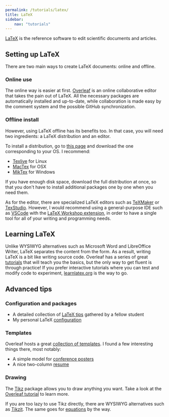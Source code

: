 ```yaml
---
permalink: /tutorials/latex/
title: LaTeX
sidebar:
    nav: "tutorials"
---
```


[LaTeX](https://www.latex-project.org/) is the reference software to edit scientific documents and articles.

## Setting up LaTeX

There are two main ways to create LaTeX documents: online and offline.

### Online use

The online way is easier at first. [Overleaf](https://www.overleaf.com/) is an online collaborative editor that takes the pain out of LaTeX. All the necessary packages are automatically installed and up-to-date, while collaboration is made easy by the comment system and the possible GitHub synchronization.

### Offline install

However, using LaTeX offline has its benefits too. In that case, you will need two ingredients: a LaTeX distribution and an editor.

To install a distribution, go to [this page](https://www.latex-project.org/get/) and download the one corresponding to your OS. I recommend:

- [Texlive](https://www.tug.org/texlive/quickinstall.html) for Linux
- [MacTex](https://www.tug.org/mactex/mactex-download.html) for OSX
- [MikTex](https://miktex.org/download) for Windows
  
If you have enough disk space, download the full distribution at once, so that you don't have to install additional packages one by one when you need them.

As for the editor, there are specialized LaTeX editors such as [TeXMaker](https://www.xm1math.net/texmaker/) or [TexStudio](https://www.texstudio.org/). However, I would recommend using a general-purpose IDE such as [VSCode](../tutorials/vscode.md) with the [LaTeX Workshop extension](https://marketplace.visualstudio.com/items?itemName=James-Yu.latex-workshop), in order to have a single tool for all of your writing and programming needs.

## Learning LaTeX

Unlike WYSIWYG alternatives such as Microsoft Word and LibreOffice Writer, LaTeX separates the content from the form. As a result, writing LaTeX is a bit like writing source code. Overleaf has a series of great [tutorials](https://fr.overleaf.com/learn) that will teach you the basics, but the only way to get fluent is through practice! If you prefer interactive tutorials where you can test and modify code to experiment, [learnlatex.org](https://www.learnlatex.org/en/) is the way to go.

## Advanced tips

### Configuration and packages

- A detailed collection of [LaTeX tips](https://github.com/RiMillo/LaTeX_tips) gathered by a fellow student
- My personal LaTeX [configuration](https://github.com/gdalle/LaTeX-packages)

### Templates

Overleaf hosts a great [collection of templates](https://www.overleaf.com/latex/templates). I found a few interesting things there, most notably:

- A simple model for [conference posters](https://fr.overleaf.com/articles/decaf-poster/ryfhdpmwcnpd)
- A nice two-column [resume](https://github.com/liantze/AltaCV)

### Drawing

The [Tikz](https://www.overleaf.com/learn/latex/TikZ_package) package allows you to draw anything you want. Take a look at the [Overleaf tutorial](https://www.overleaf.com/learn/latex/LaTeX_Graphics_using_TikZ%3A_A_Tutorial_for_Beginners_(Part_1)%E2%80%94Basic_Drawing) to learn more.

If you are too lazy to use Tikz directly, there are WYSIWYG alternatives such as [Tikzit](https://tikzit.github.io/). The same goes for [equations](https://latex.codecogs.com/eqneditor/editor.php) by the way.
